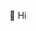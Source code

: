 👋 Hi

<!---
jrenzhile/jrenzhile is a ✨ special ✨ repository because its `README.md` (this file) appears on your GitHub profile.
You can click the Preview link to take a look at your changes.
--->
